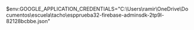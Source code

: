 $env:GOOGLE_APPLICATION_CREDENTIALS="C:\Users\ramir\OneDrive\Documentos\escuela\tacho\espprueba32-firebase-adminsdk-2tp9l-82128bcbbe.json"